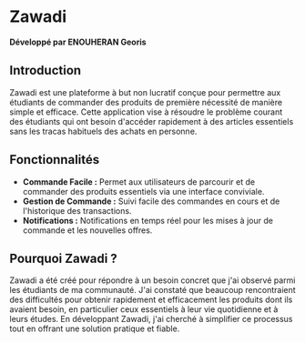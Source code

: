 # Zawadi
**Développé par ENOUHERAN Georis**

## Introduction
Zawadi est une plateforme à but non lucratif conçue pour permettre aux étudiants de commander des produits de première nécessité de manière simple et efficace. Cette application vise à résoudre le problème courant des étudiants qui ont besoin d'accéder rapidement à des articles essentiels sans les tracas habituels des achats en personne.

## Fonctionnalités
- **Commande Facile :** Permet aux utilisateurs de parcourir et de commander des produits essentiels via une interface conviviale.
- **Gestion de Commande :** Suivi facile des commandes en cours et de l'historique des transactions.
- **Notifications :** Notifications en temps réel pour les mises à jour de commande et les nouvelles offres.

## Pourquoi Zawadi ?
Zawadi a été créé pour répondre à un besoin concret que j'ai observé parmi les étudiants de ma communauté. J'ai constaté que beaucoup rencontraient des difficultés pour obtenir rapidement et efficacement les produits dont ils avaient besoin, en particulier ceux essentiels à leur vie quotidienne et à leurs études. En développant Zawadi, j'ai cherché à simplifier ce processus tout en offrant une solution pratique et fiable.


